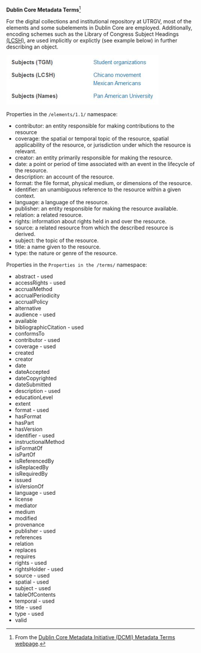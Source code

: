 **Dublin Core Metadata Terms**[^1]

For the digital collections and institutional repository at UTRGV, most of the elements and some subelements in Dublin Core are employed. Additionally, encoding schemes such as the Library of Congress Subject Headings [(LCSH)](https://www.loc.gov/aba/publications/FreeLCSH/freelcsh.html), are used implicitly or explictly (see example below) in further describing an object.

![example image of subject headings](docs/subjects-example.JPG)

Properties in the ```/elements/1.1/``` namespace:

* contributor: an entity responsible for making contributions to the resource
* coverage: the spatial or temporal topic of the resource, spatial applicability of the resource, or jurisdiction under which the resource is relevant.
* creator: an entity primarily responsible for making the resource.
* date: a point or period of time associated with an event in the lifecycle of the resource.
* description: an account of the resource.
* format: the file format, physical medium, or dimensions of the resource.
* identifier: an unambiguous reference to the resource within a given context.
* language: a language of the resource.
* publisher: an entity responsible for making the resource available.
* relation: a related resource.
* rights: information about rights held in and over the resource.
* source: a related resource from which the described resource is derived.
* subject: the topic of the resource.
* title: a name given to the resource.
* type: the nature or genre of the resource.

Properties in the ```Properties in the /terms/``` namespace:

* abstract - used
* accessRights - used
* accrualMethod
* accrualPeriodicity
* accrualPolicy
* alternative
* audience - used
* available
* bibliographicCitation - used
* conformsTo
* contributor - used
* coverage - used 
* created
* creator
* date
* dateAccepted
* dateCopyrighted
* dateSubmitted
* description - used 
* educationLevel
* extent
* format - used
* hasFormat
* hasPart
* hasVersion
* identifier - used 
* instructionalMethod
* isFormatOf
* isPartOf
* isReferencedBy
* isReplacedBy
* isRequiredBy
* issued
* isVersionOf
* language - used
* license
* mediator
* medium
* modified
* provenance
* publisher - used
* references
* relation
* replaces
* requires
* rights - used
* rightsHolder - used
* source - used
* spatial - used
* subject - used
* tableOfContents
* temporal - used
* title - used
* type - used
* valid

[^1]: From the [Dublin Core Metadata Initiative (DCMI) Metadata Terms webpage](https://www.dublincore.org/specifications/dublin-core/dcmi-terms/#section-3).
